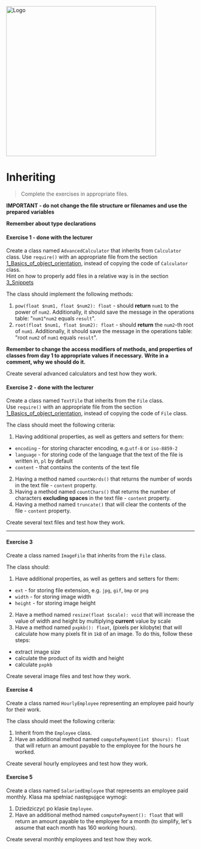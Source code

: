 <img alt="Logo" src="http://coderslab.pl/svg/logo-coderslab.svg" width="400">

#  Inheriting

> Complete the exercises in appropriate files.

**IMPORTANT - do not change the file structure or filenames and use the prepared variables**

**Remember about type declarations**

#### Exercise 1 - done with the lecturer

Create a class named ```AdvancedCalculator``` that inherits from ```Calculator``` class.
Use `require()` with an appropriate file from the section [1_Basics_of_object_orientation][object_orientation], instead of copying the code of `Calculator` class.  
Hint on how to properly add files in a relative way is in the section [3_Snippets][dirname_file]

The class should implement the following methods:

1. ```pow(float $num1, float $num2): float``` - should **return** ```num1``` to the power of ```num2```. Additionally, it should save the message in the operations table: "```num1```^```num2``` equals ```result```".
2. ```root(float $num1, float $num2): float``` - should **return** the ```num2```-th root of ```num1```. Additionally, it should save the message in the operations table: "root ```num2``` of ```num1``` equals ```result```".  

**Remember to change the access modifiers of methods, and properties of classes from day 1 to appropriate values if necessary.**
**Write in a comment, why we should do it.**

Create several advanced calculators and test how they work.

#### Exercise 2 - done with the lecturer

Create a class named `TextFile` that inherits from the `File` class.  
Use `require()` with an appropriate file from the section [1_Basics_of_object_orientation][object_orientation], instead of copying the code of `File` class.

The class should meet the following criteria:

1. Having additional properties, as well as getters and setters for them:
 * `encoding` - for storing character encoding, e.g.`utf-8` or `iso-8859-2`
 * `language` - for storing code of the language that the text of the file is written in, `pl` by default
 * `content` - that contains the contents of the text file
2. Having a method named `countWords()` that returns the number of words in the text file - `content` property.
3. Having a method named `countChars()` that returns the number of characters **excluding spaces** in the text file - `content` property.
4. Having a method named `truncate()` that will clear the contents of the file - `content` property.  

Create several text files and test how they work.

-------------------------------------------------------------------------------

#### Exercise 3

Create a class named `ImageFile` that inherits from the `File` class.

The class should:
1. Have additional properties, as well as getters and setters for them:  
 * `ext` - for storing file extension, e.g. `jpg`, `gif`, `bmp` or `png`
 * `width` - for storing image width
 * `height` - for storing image height
2. Have a method named `resize(float $scale): void` that will increase the value of width and height by multiplying **current** value by scale  
3. Have a method named `pxpkb(): float`, (pixels per kilobyte) that will calculate how many pixels fit in `1kB` of an image. To do this, follow these steps:
 * extract image size
 * calculate the product of its width and height
 * calculate `pxpkb`

 Create several image files and test how they work.

#### Exercise 4

Create a class named `HourlyEmployee` representing an employee paid hourly for their work.

The class should meet the following criteria:

1. Inherit from the `Employee` class.
2. Have an additional method named `computePayment(int $hours): float` that will return an amount payable to the employee for the hours he worked.    

Create several hourly employees and test how they work.

#### Exercise 5

Create a class named `SalariedEmployee` that represents an employee paid monthly. Klasa ma spełniać następujące wymogi:

1. Dziedziczyć po klasie `Employee`.  
2. Have an additional method named `computePayment(): float` that will return an amount payable to the employee for a month (to simplify, let's assume that each month has 160 working hours).   

Create several monthly employees and test how they work.

<!--Links-->
[object_orientation]: ../../Day_1/1_Basics_of_object_orientation
[dirname_file]: ../../../3_Snippets#12-jak-prawidłowo-używać-include-i-require-z-użyciem-__dir__

